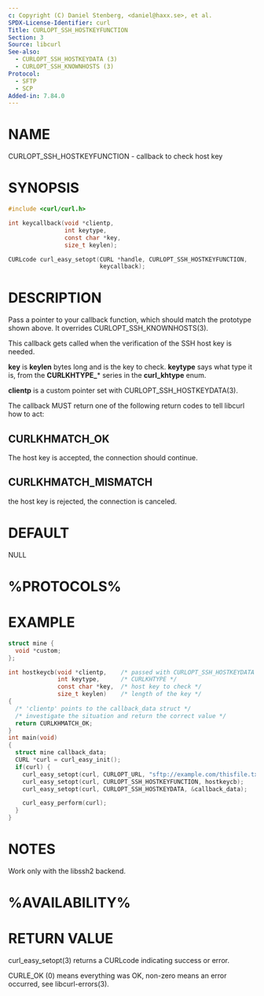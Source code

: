 ```yaml
---
c: Copyright (C) Daniel Stenberg, <daniel@haxx.se>, et al.
SPDX-License-Identifier: curl
Title: CURLOPT_SSH_HOSTKEYFUNCTION
Section: 3
Source: libcurl
See-also:
  - CURLOPT_SSH_HOSTKEYDATA (3)
  - CURLOPT_SSH_KNOWNHOSTS (3)
Protocol:
  - SFTP
  - SCP
Added-in: 7.84.0
---
```


# NAME

CURLOPT_SSH_HOSTKEYFUNCTION - callback to check host key

# SYNOPSIS

~~~c
#include <curl/curl.h>

int keycallback(void *clientp,
                int keytype,
                const char *key,
                size_t keylen);

CURLcode curl_easy_setopt(CURL *handle, CURLOPT_SSH_HOSTKEYFUNCTION,
                          keycallback);
~~~

# DESCRIPTION

Pass a pointer to your callback function, which should match the prototype
shown above. It overrides CURLOPT_SSH_KNOWNHOSTS(3).

This callback gets called when the verification of the SSH host key is needed.

**key** is **keylen** bytes long and is the key to check. **keytype**
says what type it is, from the **CURLKHTYPE_*** series in the
**curl_khtype** enum.

**clientp** is a custom pointer set with CURLOPT_SSH_HOSTKEYDATA(3).

The callback MUST return one of the following return codes to tell libcurl how
to act:

## CURLKHMATCH_OK

The host key is accepted, the connection should continue.

## CURLKHMATCH_MISMATCH

the host key is rejected, the connection is canceled.

# DEFAULT

NULL

# %PROTOCOLS%

# EXAMPLE

~~~c
struct mine {
  void *custom;
};

int hostkeycb(void *clientp,    /* passed with CURLOPT_SSH_HOSTKEYDATA */
              int keytype,      /* CURLKHTYPE */
              const char *key,  /* host key to check */
              size_t keylen)    /* length of the key */
{
  /* 'clientp' points to the callback_data struct */
  /* investigate the situation and return the correct value */
  return CURLKHMATCH_OK;
}
int main(void)
{
  struct mine callback_data;
  CURL *curl = curl_easy_init();
  if(curl) {
    curl_easy_setopt(curl, CURLOPT_URL, "sftp://example.com/thisfile.txt");
    curl_easy_setopt(curl, CURLOPT_SSH_HOSTKEYFUNCTION, hostkeycb);
    curl_easy_setopt(curl, CURLOPT_SSH_HOSTKEYDATA, &callback_data);

    curl_easy_perform(curl);
  }
}
~~~

# NOTES

Work only with the libssh2 backend.

# %AVAILABILITY%

# RETURN VALUE

curl_easy_setopt(3) returns a CURLcode indicating success or error.

CURLE_OK (0) means everything was OK, non-zero means an error occurred, see
libcurl-errors(3).
